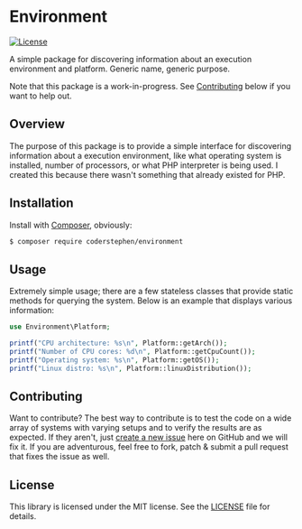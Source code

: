 # Environment
[![License](https://img.shields.io/packagist/l/coderstephen/environment.svg)](https://packagist.org/packages/coderstephen/environment)

A simple package for discovering information about an execution environment and platform. Generic name, generic purpose.

Note that this package is a work-in-progress. See [Contributing](#contributing) below if you want to help out.

## Overview
The purpose of this package is to provide a simple interface for discovering information about a execution environment, like what operating system is installed, number of processors, or what PHP interpreter is being used. I created this because there wasn't something that already existed for PHP.

## Installation
Install with [Composer](http://getcomposer.org), obviously:

```sh
$ composer require coderstephen/environment
```

## Usage
Extremely simple usage; there are a few stateless classes that provide static methods for querying the system. Below is an example that displays various information:

```php
use Environment\Platform;

printf("CPU architecture: %s\n", Platform::getArch());
printf("Number of CPU cores: %d\n", Platform::getCpuCount());
printf("Operating system: %s\n", Platform::getOS());
printf("Linux distro: %s\n", Platform::linuxDistribution());
```

## Contributing
Want to contribute? The best way to contribute is to test the code on a wide array of systems with varying setups and to verify the results are as expected. If they aren't, just [create a new issue](https://github.com/coderstephen/environment/issues/new) here on GitHub and we will fix it. If you are adventurous, feel free to fork, patch & submit a pull request that fixes the issue as well.

## License
This library is licensed under the MIT license. See the [LICENSE](LICENSE) file for details.
